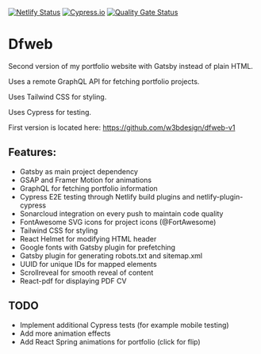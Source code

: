 [![Netlify Status](https://api.netlify.com/api/v1/badges/b4611f60-865d-4387-a096-125d89c96228/deploy-status)](https://app.netlify.com/sites/elegant-sinoussi-21cfec/deploys)
[![Cypress.io](https://img.shields.io/badge/tested%20with-Cypress-04C38E.svg)](https://www.cypress.io/)
[![Quality Gate Status](https://sonarcloud.io/api/project_badges/measure?project=w3bdesign_dfweb&metric=alert_status)](https://sonarcloud.io/dashboard?id=w3bdesign_dfweb)


# Dfweb

Second version of my portfolio website with Gatsby instead of plain HTML.

Uses a remote GraphQL API for fetching portfolio projects.

Uses Tailwind CSS for styling.

Uses Cypress for testing.

First version is located here: https://github.com/w3bdesign/dfweb-v1

## Features:

- Gatsby as main project dependency
- GSAP and Framer Motion for animations
- GraphQL for fetching portfolio information
- Cypress E2E testing through Netlify build plugins and netlify-plugin-cypress
- Sonarcloud integration on every push to maintain code quality
- FontAwesome SVG icons for project icons (@FortAwesome)
- Tailwind CSS for styling
- React Helmet for modifying HTML header
- Google fonts with Gatsby plugin for prefetching
- Gatsby plugin for generating robots.txt and sitemap.xml
- UUID for unique IDs for mapped elements
- Scrollreveal for smooth reveal of content
- React-pdf for displaying PDF CV

## TODO

- Implement additional Cypress tests (for example mobile testing)
- Add more animation effects
- Add React Spring animations for portfolio (click for flip)
